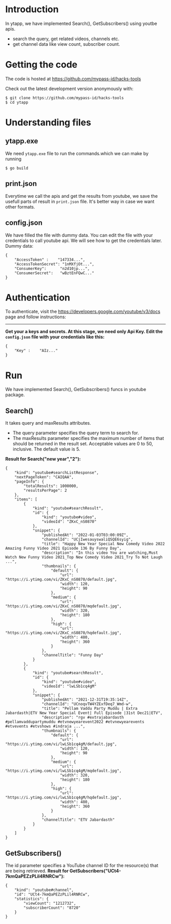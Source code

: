 # Introduction
In ytapp, we have implemented Search(), GetSubscribers() using youtbe apis.
   * search the query, get related videos, channels etc.
   * get channel data like view count, subscriber count. 

# Getting the code
The code is hosted at https://github.com/mypass-id/hacks-tools

Check out the latest development version anonymously with:
```
$ git clone https://github.com/mypass-id/hacks-tools
$ cd ytapp
```

# Understanding files
## ytapp.exe
We need `ytapp.exe` file to run the commands.which we can make by running
```
$ go build
```
## print.json
Everytime we call the apis and get the results from youtube, we save the usefull parts of result in `print.json` file. It's better way in case we want other formats.
## config.json
We have filled the file with dummy data. You can edit the file with your credentials to call youtube api. We will see how to get the credentials later.
Dummy data:
```
{
    "AccessToken" :    "147334...",
    "AccessTokenSecret": "1nMXfjOt...",
	"ConsumerKey":      "n2d10jp...",
	"ConsumerSecret":   "wBztEnFQwC..."
}
```
# Authentication
To authenticate, visit the https://developers.google.com/youtube/v3/docs page and follow instructions:

***
**Get your a keys and secrets. At this stage, we need only Api Key.
Edit the `config.json` file with your credentials like this:**
```
{
    "Key" :    "AIz..."
}
```


# Run
We have implemented Search(), GetSubscribers() funcs in youtube package.

## Search()
It takes query and maxResults attributes. 

* The query parameter specifies the query term to search for.
* The maxResults parameter specifies the maximum number of items that should be returned in the result set. Acceptable values are 0 to 50, inclusive. The default value is 5.

**Result for Search("new year","2"):**
```
{
    "kind": "youtube#searchListResponse",
    "nextPageToken": "CAIQAA",
    "pageInfo": {
        "totalResults": 1000000,
        "resultsPerPage": 2
    },
    "items": [
        {
            "kind": "youtube#searchResult",
            "id": {
                "kind": "youtube#video",
                "videoId": "ZKxC_nS0870"
            },
            "snippet": {
                "publishedAt": "2022-01-03T03:00:09Z",
                "channelId": "UCjIwesauyswaliQSQE6syig",
                "title": "Happy New Year Special New Comedy Video 2022 Amazing Funny Video 2021 Episode 136 By Funny Day",
                "description": "In this video You are watching,Must Watch New Funny Video 2021_Top New Comedy Video 2021_Try To Not Laugh ...",
                "thumbnails": {
                    "default": {
                        "url": "https://i.ytimg.com/vi/ZKxC_nS0870/default.jpg",
                        "width": 120,
                        "height": 90
                    },
                    "medium": {
                        "url": "https://i.ytimg.com/vi/ZKxC_nS0870/mqdefault.jpg",
                        "width": 320,
                        "height": 180
                    },
                    "high": {
                        "url": "https://i.ytimg.com/vi/ZKxC_nS0870/hqdefault.jpg",
                        "width": 480,
                        "height": 360
                    }
                },
                "channelTitle": "Funny Day"
            }
        },
        {
            "kind": "youtube#searchResult",
            "id": {
                "kind": "youtube#video",
                "videoId": "lwLSb1cq4gM"
            },
            "snippet": {
                "publishedAt": "2021-12-31T19:35:14Z",
                "channelId": "UCnoqvTW4YZExfDeq7_Wmd-w",
                "title": "Pellam Vaddu Party Muddu | Extra Jabardasth|ETV New Year Special Event| Full Episode |31st Dec21|ETV",
                "description": "rgv #extrajabardasth #pellamvaddupartymuddu #etvnewyearevent2022 #etvnewyearevents #etvevents #etvshows #indraja ...",
                "thumbnails": {
                    "default": {
                        "url": "https://i.ytimg.com/vi/lwLSb1cq4gM/default.jpg",
                        "width": 120,
                        "height": 90
                    },
                    "medium": {
                        "url": "https://i.ytimg.com/vi/lwLSb1cq4gM/mqdefault.jpg",
                        "width": 320,
                        "height": 180
                    },
                    "high": {
                        "url": "https://i.ytimg.com/vi/lwLSb1cq4gM/hqdefault.jpg",
                        "width": 480,
                        "height": 360
                    }
                },
                "channelTitle": "ETV Jabardasth"
            }
        }
    ]
}
```

## GetSubscribers()
The id parameter specifies a YouTube channel ID for the resource(s) that are being retrieved.
**Result for GetSubscribers("UCt4-7kmQaPEZzPLil4RNRCw"):**
```
{
    "kind": "youtube#channel",
    "id": "UCt4-7kmQaPEZzPLil4RNRCw",
    "statistics": {
        "viewCount": "1212732",
        "subscriberCount": "8720"
    }
}
```
